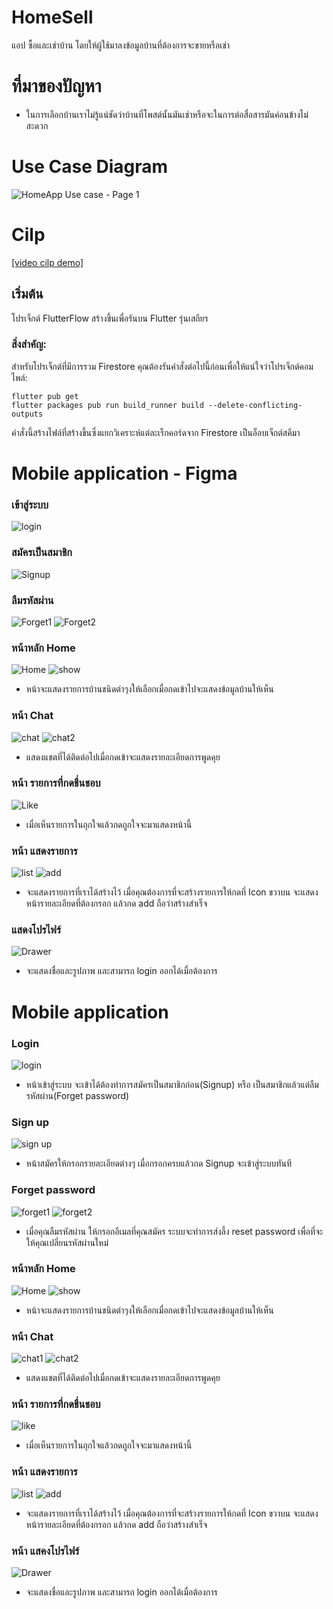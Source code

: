 # HomeSell

แอป ซื้อและเช่าบ้าน โดยให้ผู้ใช้มาลงข้อมูลบ้านที่ต้องการจะขายหรือเช่า

# ที่มาของปัญหา
- ในการเลือกบ้านเราไม่รู้แน่ชัดว่าบ้านที่โพสต์นั้นมันเช่าหรือจะในการต่อสื่อสารมันค่อนข้างไม่สะดวก




# Use Case Diagram

![HomeApp Use case - Page 1](https://user-images.githubusercontent.com/86649939/159619909-2bc51f2d-8f8c-4eb9-bca3-0334bb3698d9.png?width=200&height=200)


# Cilp
[[video cilp demo]](https://www.youtube.com/watch?v=SA8-Indp9Lw)

## เริ่มต้น

โปรเจ็กต์ FlutterFlow สร้างขึ้นเพื่อรันบน Flutter รุ่นเสถียร


### สิ่งสำคัญ:

สำหรับโปรเจ็กต์ที่มีการรวม Firestore คุณต้องรันคำสั่งต่อไปนี้ก่อนเพื่อให้แน่ใจว่าโปรเจ็กต์คอมไพล์:

```
flutter pub get
flutter packages pub run build_runner build --delete-conflicting-outputs
```

คำสั่งนี้สร้างไฟล์ที่สร้างขึ้นซึ่งแยกวิเคราะห์แต่ละเร็กคอร์ดจาก Firestore เป็นอ็อบเจ็กต์สคีมา


# Mobile application - Figma
### เข้าสู่ระบบ
![login](https://user-images.githubusercontent.com/86649939/159632892-8b156cb8-0643-4b5f-ae78-a3aad65211d0.PNG)
### สมัครเป็นสมาชิก
![Signup](https://user-images.githubusercontent.com/86649939/159632914-fb00a32b-8385-4b75-9c96-eb1107baea3b.PNG)
### ลืมรหัสผ่าน
![Forget1](https://user-images.githubusercontent.com/86649939/159632948-428f4e9c-3da3-4018-86c9-c469a25eac06.PNG)
![Forget2](https://user-images.githubusercontent.com/86649939/159632932-db8d46e5-24b6-4556-a8a0-92a9675e128a.PNG)
### หน้าหลัก Home
![Home](https://user-images.githubusercontent.com/86649939/159633012-e325ebb9-7906-47da-be2a-fec049159c51.PNG)
![show](https://user-images.githubusercontent.com/86649939/159633993-c7c653ee-8a3d-47a6-8688-cf7d78e32840.PNG)
- หน้าจะแสดงรายการบ้านชนิดต่าๆงให้เลือกเมื่อกดเข้าไปจะแสดงข้อมูลบ้านให้เห็น
### หน้า Chat
![chat](https://user-images.githubusercontent.com/86649939/159633619-612a7cad-d1b9-4461-9e99-26366127d80b.PNG)
![chat2](https://user-images.githubusercontent.com/86649939/159662109-1fd073e2-f32b-4af7-83fa-b74156cc1b36.PNG)
- แสดงแชตที่ได้ติดต่อไปเมื่อกดเข้าจะแสดงรายละเอียดการพูดคุย
### หน้า รายการที่กดชื่นชอบ
![Like](https://user-images.githubusercontent.com/86649939/159634749-e8ea4e7e-79ed-4da1-8240-431b500defcd.PNG)
- เมื่อเห็นรายการในถุกใจแล้วกดถูกใจจะมาแสดงหน้านี้
### หน้า แสดงรายการ
![list](https://user-images.githubusercontent.com/86649939/159634785-48a50a23-915c-49cf-affe-f0b17453705a.PNG)
![add](https://user-images.githubusercontent.com/86649939/159634091-3a67d4f1-12cb-415e-8802-55d085b75b9c.PNG)
- จะแสดงรายการที่เราได้สร้างไว้ เมื่อคุณต้องการที่จะสร้างรายการให้กดที่ Icon ขวาบน จะแสดงหน้ารายละเอียดที่ต้องกรอก แล้วกด add ถือว่าสร้างสำเร็จ
### แสดงโปรไฟร์
![Drawer](https://user-images.githubusercontent.com/86649939/159634153-03706112-15cc-4459-a7eb-b0390aab4894.PNG)
- จะแสดงชื่อและรูปภาพ และสามารถ login ออกได้เมื่อต้องการ

# Mobile application
### Login
![login](https://user-images.githubusercontent.com/86649939/159638507-b881e703-1f30-4033-9629-dcf8814249fc.PNG)
- หน้าเข้าสู่ระบบ จะเข้าได้ต้องทำการสมัครเป็นสมาชิกก่อน(Signup) หรือ เป็นสมาชิกแล้วแต่ลืมรหัสผ่าน(Forget password)
### Sign up
![sign up](https://user-images.githubusercontent.com/86649939/159638543-269b17ef-83e9-42a5-8f61-94dcf2992538.PNG)
- หน้าสมัครให้กรอกรายละเอียดต่างๆ เมื่อกรอกครบแล้วกด Signup จะเข้าสู่ระบบทันที
### Forget password
![forget1](https://user-images.githubusercontent.com/86649939/159638595-26d50cec-111c-451c-a90f-cff302577faa.PNG)
![forget2](https://user-images.githubusercontent.com/86649939/159638604-5b17585a-1ac5-4681-bdd8-9804dcb19424.PNG)
- เมื่อคุณลืมรหัสผ่าน ให้กรอกอีเมลที่คุณสมัคร ระบบจะทำการส่งลึ้ง reset password เพื่อที่จะให้คุณเปลี่ยนรหัสผ่านใหม่
### หน้าหลัก Home
![Home](https://user-images.githubusercontent.com/86649939/159638667-b5bc5e31-61e1-45d4-9f9c-54ab32e5df24.PNG)
![show](https://user-images.githubusercontent.com/86649939/159638676-e539d140-9e00-44f2-84ac-b5868d72b90b.PNG)
- หน้าจะแสดงรายการบ้านชนิดต่าๆงให้เลือกเมื่อกดเข้าไปจะแสดงข้อมูลบ้านให้เห็น
### หน้า Chat
![chat1](https://user-images.githubusercontent.com/86649939/159638709-a6e091cd-d34b-42cc-9d3d-4c90ef771f65.PNG)
![chat2](https://user-images.githubusercontent.com/86649939/159638714-d39dfd95-9705-449a-b0b6-46f9798eb661.PNG)
- แสดงแชตที่ได้ติดต่อไปเมื่อกดเข้าจะแสดงรายละเอียดการพูดคุย
### หน้า รายการที่กดชื่นชอบ
![like](https://user-images.githubusercontent.com/86649939/159638781-050b64fd-7876-4348-b27c-c595a179ae50.PNG)
- เมื่อเห็นรายการในถุกใจแล้วกดถูกใจจะมาแสดงหน้านี้
### หน้า แสดงรายการ
![list](https://user-images.githubusercontent.com/86649939/159638801-70eb7147-4fe5-4e04-8d56-d64a7e050c9d.PNG)
![add](https://user-images.githubusercontent.com/86649939/159638817-875484c4-e4f9-4c0a-859b-7ab5b8fe1be9.PNG)
- จะแสดงรายการที่เราได้สร้างไว้ เมื่อคุณต้องการที่จะสร้างรายการให้กดที่ Icon ขวาบน จะแสดงหน้ารายละเอียดที่ต้องกรอก แล้วกด add ถือว่าสร้างสำเร็จ
### หน้า แสคงโปรไฟร์
![Drawer](https://user-images.githubusercontent.com/86649939/159638849-a5540024-296f-441e-978a-b12b7893d503.PNG)
- จะแสดงชื่อและรูปภาพ และสามารถ login ออกได้เมื่อต้องการ



